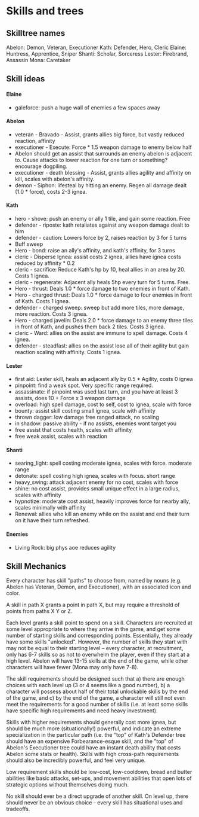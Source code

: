 # Skills and trees

## Skilltree names

Abelon: Demon, Veteran, Executioner
Kath:   Defender, Hero, Cleric
Elaine: Huntress, Apprentice, Sniper
Shanti: Scholar, Sorceress
Lester: Firebrand, Assassin
Mona:   Caretaker

## Skill ideas

#### Elaine

- galeforce: push a huge wall of enemies a few spaces away

#### Abelon

- veteran - Bravado - Assist, grants allies big force, but vastly reduced reaction, affinity
- executioner - Execute: Force * 1.5 weapon damage to enemy below half
- Abelon should get an assist that surrounds an enemy abelon is adjacent to. Cause attacks to lower reaction for one turn or something? encourage dogpiling.
- executioner - death blessing - Assist, grants allies agility and affinity on kill, scales with abelon's affinity.
- demon - Siphon: lifesteal by hitting an enemy. Regen all damage dealt (1.0 * force), costs 2-3 ignea.

#### Kath

- hero - shove: push an enemy or ally 1 tile, and gain some reaction. Free
- defender - riposte: kath retaliates against any weapon damage dealt to him
- defender - caution: Lowers force by 2, raises reaction by 3 for 5 turns
- Buff sweep
- Hero - bond: raise an ally's affinity, and kath's affinity, for 3 turns
- cleric - Disperse Ignea: assist costs 2 ignea, allies have ignea costs reduced by affinity * 0.2
- cleric - sacrifice: Reduce Kath's hp by 10, heal allies in an area by 20. Costs 1 ignea.
- cleric - regenerate: Adjacent ally heals 5hp every turn for 5 turns. Free.
- Hero - thrust: Deals 1.0 * force damage to two enemies in front of Kath.
- Hero - charged thrust: Deals 1.0 * force damage to four enemies in front of Kath. Costs 1 ignea.
- defender - charged sweep: sweep but add more tiles, more damage, more reaction. Costs 3 ignea.
- Hero - charged javelin: Deals 2.0 * force damage to an enemy three tiles in front of Kath, and pushes them back 2 tiles. Costs 3 ignea.
- cleric - Ward: allies on the assist are immune to spell damage. Costs 4 ignea.
- defender - steadfast: allies on the assist lose all of their agility but gain reaction scaling with affinity. Costs 1 ignea.

#### Lester

- first aid: Lester skill, heals an adjacent ally by 0.5 * Agility, costs 0 ignea
- pinpoint: find a weak spot. Very specific range required.
- assassinate: if pinpoint was used last turn, and you have at least 3 assists,
does 10 + Force x 3 weapon damage
- overload: high spell damage, cost to self, cost to ignea, scale with force
- bounty: assist skill costing small ignea, scale with affinity
- thrown dagger: low damage free ranged attack, no scaling
- in shadow: passive ability - if no assists, enemies wont target you
- free assist that costs health, scales with affinity
- free weak assist, scales with reaction

#### Shanti

- searing_light: spell costing moderate ignea, scales with force. moderate range
- detonate: spell costing high ignea, scales with focus. short range
- heavy_swing: attack adjacent enemy for no cost, scales with force
- shine: no cost assist, provides small unique effect in a large radius, scales with affinity
- hypnotize: moderate cost assist, heavily improves force for nearby ally, scales minimally with affinity
- Renewal: allies who kill an enemy while on the assist and end their turn on it have their turn refreshed.

#### Enemies

- Living Rock: big phys aoe reduces agility

## Skill Mechanics

Every character has skill "paths" to choose from, named by nouns
(e.g. Abelon has Veteran, Demon, and Executioner), with an associated icon and
color.

A skill in path X grants a point in path X, but may require a threshold of
points from paths X Y or Z.

Each level grants a skill point to spend on a skill. Characters are recruited at some level appropriate to where they arrive in the game, and get some number of starting skills and corresponding points. Essentially, they already have some skills "unlocked". However, the number of skills they start with may not be equal to their starting level – every character, at recruitment, only has 6-7 skills so as not to overwhelm the player, even if they start at a high level. Abelon will have 13-15 skills at the end of the game, while other characters will have fewer (Mona may only have 7-8).

The skill requirements should be designed such that a) there are enough choices
with each level up (3 or 4 seems like a good number), b) a character will
possess about half of their total unlockable skills by the end of the game,
and c) by the end of the game, a character will still not even meet the
requirements for a good number of skills (i.e. at least some skills have
specific high requirements and need heavy investment).

Skills with higher requirements should generally cost more ignea, but should be
much more (situationally!) powerful, and indicate an extreme specialization in
the particular path (i.e. the "top" of Kath's Defender tree should have an
expensive Forbearance-esque skill, and the "top" of Abelon's Executioner tree
could have an instant death ability that costs Abelon some stats or health).
Skills with high cross-path requirements should also be incredibly powerful,
and feel very unique.

Low requirement skills should be low-cost, low-cooldown, bread and butter
abilities like basic attacks, set-ups, and movement abilities that open lots of
strategic options without themselves doing much.

No skill should ever be a direct upgrade of another skill. On level up, there
should never be an obvious choice - every skill has situational uses and
tradeoffs.

